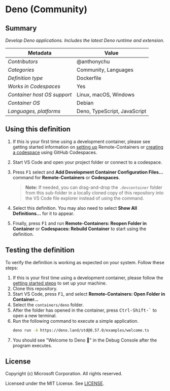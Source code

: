 # Deno (Community)

## Summary

*Develop Deno applications. Includes the latest Deno runtime and extension.*

| Metadata | Value |  
|----------|-------|
| *Contributors* | @anthonychu |
| *Categories* | Community, Languages |
| *Definition type* | Dockerfile |
| *Works in Codespaces* | Yes |
| *Container host OS support* | Linux, macOS, Windows |
| *Container OS* | Debian |
| *Languages, platforms* | Deno, TypeScript, JavaScript |

## Using this definition

1. If this is your first time using a development container, please see getting started information on [setting up](https://aka.ms/vscode-remote/containers/getting-started) Remote-Containers or [creating a codespace](https://aka.ms/ghcs-open-codespace) using GitHub Codespaces.

2. Start VS Code and open your project folder or connect to a codespace.

3. Press <kbd>F1</kbd> select and **Add Development Container Configuration Files...** command for **Remote-Containers** or **Codespaces**. 

   > **Note:** If needed, you can drag-and-drop the `.devcontainer` folder from this sub-folder in a locally cloned copy of this repository into the VS Code file explorer instead of using the command.

4. Select this definition. You may also need to select **Show All Definitions...** for it to appear.

5. Finally, press <kbd>F1</kbd> and run **Remote-Containers: Reopen Folder in Container** or **Codespaces: Rebuild Container** to start using the definition.

## Testing the definition

To verify the definition is working as expected on your system. Follow these steps:

1. If this is your first time using a development container, please follow the [getting started steps](https://aka.ms/vscode-remote/containers/getting-started) to set up your machine.
1. Clone this repository.
1. Start VS Code, press <kbd>F1</kbd>, and select **Remote-Containers: Open Folder in Container...**
1. Select the `containers/deno` folder.
1. After the folder has opened in the container, press <kbd>Ctrl-Shift-`</kbd> to open a new terminal.
1. Run the following command to execute a simple application.
    ```bash
    deno run -A https://deno.land/std@0.57.0/examples/welcome.ts
    ```
1. You should see "Welcome to Deno 🦕" in the Debug Console after the program executes.

## License

Copyright (c) Microsoft Corporation. All rights reserved.

Licensed under the MIT License. See [LICENSE](https://github.com/Microsoft/vscode-dev-containers/blob/master/LICENSE).